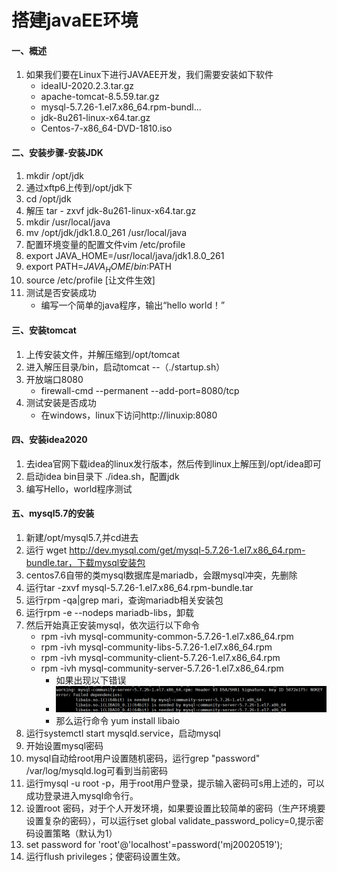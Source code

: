 # 搭建javaEE环境



#### 一、概述

1. 如果我们要在Linux下进行JAVAEE开发，我们需要安装如下软件
   - ideaIU-2020.2.3.tar.gz
   - apache-tomcat-8.5.59.tar.gz
   - mysql-5.7.26-1.el7.x86_64.rpm-bundl...
   - jdk-8u261-linux-x64.tar.gz
   - Centos-7-x86_64-DVD-1810.iso

#### 二、安装步骤-安装JDK

1. mkdir /opt/jdk
2. 通过xftp6上传到/opt/jdk下
3. cd /opt/jdk
4. 解压 tar - zxvf jdk-8u261-linux-x64.tar.gz
5. mkdir /usr/local/java
6. mv /opt/jdk/jdk1.8.0_261 /usr/local/java
7. 配置环境变量的配置文件vim /etc/profile
8. export JAVA_HOME=/usr/local/java/jdk1.8.0_261
9. export PATH=$JAVA_HOME/bin:$PATH
10. source /etc/profile [让文件生效]
11. 测试是否安装成功
    - 编写一个简单的java程序，输出“hello world！”  

#### 三、安装tomcat

1. 上传安装文件，并解压缩到/opt/tomcat
2. 进入解压目录/bin，启动tomcat --（./startup.sh）
3. 开放端口8080
   - firewall-cmd  --permanent --add-port=8080/tcp
4. 测试安装是否成功
   - 在windows，linux下访问http://linuxip:8080

#### 四、安装idea2020

1. 去idea官网下载idea的linux发行版本，然后传到linux上解压到/opt/idea即可
2. 启动idea bin目录下 ./idea.sh，配置jdk
3. 编写Hello，world程序测试

#### 五、mysql5.7的安装

1. 新建/opt/mysql5.7,并cd进去
2. 运行 wget http://dev.mysql.com/get/mysql-5.7.26-1.el7.x86_64.rpm-bundle.tar，下载mysql安装包
3. centos7.6自带的类mysql数据库是mariadb，会跟mysql冲突，先删除
4. 运行tar -zxvf mysql-5.7.26-1.el7.x86_64.rpm-bundle.tar
5. 运行rpm -qa|grep mari，查询mariadb相关安装包
6. 运行rpm -e --nodeps mariadb-libs，卸载
7. 然后开始真正安装mysql，依次运行以下命令
   - rpm -ivh mysql-community-common-5.7.26-1.el7.x86_64.rpm
   - rpm -ivh mysql-community-libs-5.7.26-1.el7.x86_64.rpm
   - rpm -ivh mysql-community-client-5.7.26-1.el7.x86_64.rpm
   - rpm -ivh mysql-community-server-5.7.26-1.el7.x86_64.rpm
     - 如果出现以下错误
     - <img src="../asset/image-20230308131323625.png">
     - 那么运行命令 yum install libaio
8. 运行systemctl start mysqld.service，启动mysql
9. 开始设置mysql密码
10. mysql自动给root用户设置随机密码，运行grep "password" /var/log/mysqld.log可看到当前密码
11. 运行mysql -u root -p，用于root用户登录，提示输入密码可s用上述的，可以成功登录进入mysql命令行。
12. 设置root 密码，对于个人开发环境，如果要设置比较简单的密码（生产环境要设置复杂的密码），可以运行set global validate_password_policy=0,提示密码设置策略（默认为1）
13. set password for 'root'@'localhost'=password('mj20020519');
14. 运行flush privileges；使密码设置生效。
